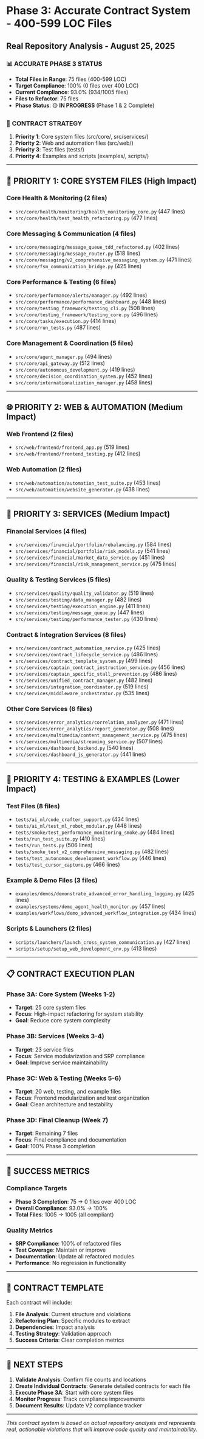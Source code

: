 # Phase 3: Accurate Contract System - 400-599 LOC Files
## Real Repository Analysis - August 25, 2025

### 📊 **ACCURATE PHASE 3 STATUS**
- **Total Files in Range**: 75 files (400-599 LOC)
- **Target Compliance**: 100% (0 files over 400 LOC)
- **Current Compliance**: 93.0% (934/1005 files)
- **Files to Refactor**: 75 files
- **Phase Status**: 🟡 **IN PROGRESS** (Phase 1 & 2 Complete)

### 🎯 **CONTRACT STRATEGY**
1. **Priority 1**: Core system files (src/core/, src/services/)
2. **Priority 2**: Web and automation files (src/web/)
3. **Priority 3**: Test files (tests/)
4. **Priority 4**: Examples and scripts (examples/, scripts/)

---

## 🚀 **PRIORITY 1: CORE SYSTEM FILES (High Impact)**

### **Core Health & Monitoring (2 files)**
- `src/core/health/monitoring/health_monitoring_core.py` (447 lines)
- `src/core/health/test_health_refactoring.py` (477 lines)

### **Core Messaging & Communication (4 files)**
- `src/core/messaging/message_queue_tdd_refactored.py` (402 lines)
- `src/core/messaging/message_router.py` (518 lines)
- `src/core/messaging/v2_comprehensive_messaging_system.py` (471 lines)
- `src/core/fsm_communication_bridge.py` (425 lines)

### **Core Performance & Testing (6 files)**
- `src/core/performance/alerts/manager.py` (492 lines)
- `src/core/performance/performance_dashboard.py` (448 lines)
- `src/core/testing_framework/testing_cli.py` (508 lines)
- `src/core/testing_framework/testing_core.py` (496 lines)
- `src/core/tasks/execution.py` (414 lines)
- `src/core/run_tests.py` (487 lines)

### **Core Management & Coordination (5 files)**
- `src/core/agent_manager.py` (494 lines)
- `src/core/api_gateway.py` (512 lines)
- `src/core/autonomous_development.py` (419 lines)
- `src/core/decision_coordination_system.py` (452 lines)
- `src/core/internationalization_manager.py` (458 lines)

---

## 🌐 **PRIORITY 2: WEB & AUTOMATION (Medium Impact)**

### **Web Frontend (2 files)**
- `src/web/frontend/frontend_app.py` (519 lines)
- `src/web/frontend/frontend_testing.py` (412 lines)

### **Web Automation (2 files)**
- `src/web/automation/automation_test_suite.py` (453 lines)
- `src/web/automation/website_generator.py` (438 lines)

---

## 🔧 **PRIORITY 3: SERVICES (Medium Impact)**

### **Financial Services (4 files)**
- `src/services/financial/portfolio/rebalancing.py` (584 lines)
- `src/services/financial/portfolio/risk_models.py` (541 lines)
- `src/services/financial/market_data_service.py` (451 lines)
- `src/services/financial/risk_management_service.py` (475 lines)

### **Quality & Testing Services (5 files)**
- `src/services/quality/quality_validator.py` (519 lines)
- `src/services/testing/data_manager.py` (482 lines)
- `src/services/testing/execution_engine.py` (411 lines)
- `src/services/testing/message_queue.py` (447 lines)
- `src/services/testing/performance_tester.py` (430 lines)

### **Contract & Integration Services (8 files)**
- `src/services/contract_automation_service.py` (425 lines)
- `src/services/contract_lifecycle_service.py` (486 lines)
- `src/services/contract_template_system.py` (499 lines)
- `src/services/captain_contract_instruction_service.py` (456 lines)
- `src/services/captain_specific_stall_prevention.py` (486 lines)
- `src/services/unified_contract_manager.py` (482 lines)
- `src/services/integration_coordinator.py` (519 lines)
- `src/services/middleware_orchestrator.py` (535 lines)

### **Other Core Services (6 files)**
- `src/services/error_analytics/correlation_analyzer.py` (471 lines)
- `src/services/error_analytics/report_generator.py` (508 lines)
- `src/services/multimedia/content_management_service.py` (475 lines)
- `src/services/multimedia/streaming_service.py` (507 lines)
- `src/services/dashboard_backend.py` (540 lines)
- `src/services/dashboard_js_generator.py` (441 lines)

---

## 🧪 **PRIORITY 4: TESTING & EXAMPLES (Lower Impact)**

### **Test Files (8 files)**
- `tests/ai_ml/code_crafter_support.py` (434 lines)
- `tests/ai_ml/test_ml_robot_modular.py` (448 lines)
- `tests/smoke/test_performance_monitoring_smoke.py` (484 lines)
- `tests/run_test_suite.py` (410 lines)
- `tests/run_tests.py` (506 lines)
- `tests/smoke_test_v2_comprehensive_messaging.py` (482 lines)
- `tests/test_autonomous_development_workflow.py` (446 lines)
- `tests/test_cursor_capture.py` (466 lines)

### **Example & Demo Files (3 files)**
- `examples/demos/demonstrate_advanced_error_handling_logging.py` (425 lines)
- `examples/systems/demo_agent_health_monitor.py` (457 lines)
- `examples/workflows/demo_advanced_workflow_integration.py` (434 lines)

### **Scripts & Launchers (2 files)**
- `scripts/launchers/launch_cross_system_communication.py` (427 lines)
- `scripts/setup/setup_web_development_env.py` (413 lines)

---

## 📋 **CONTRACT EXECUTION PLAN**

### **Phase 3A: Core System (Weeks 1-2)**
- **Target**: 25 core system files
- **Focus**: High-impact refactoring for system stability
- **Goal**: Reduce core system complexity

### **Phase 3B: Services (Weeks 3-4)**
- **Target**: 23 service files
- **Focus**: Service modularization and SRP compliance
- **Goal**: Improve service maintainability

### **Phase 3C: Web & Testing (Weeks 5-6)**
- **Target**: 20 web, testing, and example files
- **Focus**: Frontend modularization and test organization
- **Goal**: Clean architecture and testability

### **Phase 3D: Final Cleanup (Week 7)**
- **Target**: Remaining 7 files
- **Focus**: Final compliance and documentation
- **Goal**: 100% Phase 3 completion

---

## 🎯 **SUCCESS METRICS**

### **Compliance Targets**
- **Phase 3 Completion**: 75 → 0 files over 400 LOC
- **Overall Compliance**: 93.0% → 100%
- **Total Files**: 1005 → 1005 (all compliant)

### **Quality Metrics**
- **SRP Compliance**: 100% of refactored files
- **Test Coverage**: Maintain or improve
- **Documentation**: Update all refactored modules
- **Performance**: No regression in functionality

---

## 📝 **CONTRACT TEMPLATE**

Each contract will include:
1. **File Analysis**: Current structure and violations
2. **Refactoring Plan**: Specific modules to extract
3. **Dependencies**: Impact analysis
4. **Testing Strategy**: Validation approach
5. **Success Criteria**: Clear completion metrics

---

## 🚀 **NEXT STEPS**

1. **Validate Analysis**: Confirm file counts and locations
2. **Create Individual Contracts**: Generate detailed contracts for each file
3. **Execute Phase 3A**: Start with core system files
4. **Monitor Progress**: Track compliance improvements
5. **Document Results**: Update V2 compliance tracker

---

*This contract system is based on actual repository analysis and represents real, actionable violations that will improve code quality and maintainability.*
